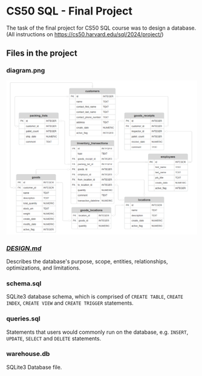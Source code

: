 # CS50 SQL - Final Project
The task of the final project for CS50 SQL course was to design a database. (All instructions on https://cs50.harvard.edu/sql/2024/project/)

## Files in the project

### diagram.png
![ER Diagram](diagram.png)

### [_DESIGN.md_](/DESIGN.md)
Describes the database's purpose, scope, entities, relationships, optimizations, and limitations.

### schema.sql
SQLite3 database schema, which is comprised of `CREATE TABLE`, `CREATE INDEX`, `CREATE VIEW` and `CREATE TRIGGER` statements.

### queries.sql
Statements that users would commonly run on the database, e.g. `INSERT`, `UPDATE`, `SELECT` and `DELETE` statements.

### warehouse.db
SQLite3 Database file.
